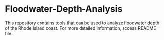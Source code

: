 # Floodwater-Depth-Analysis
This repository contains tools that can be used to analyze floodwater depth of the Rhode Island coast. For more detailed information, access README file.
